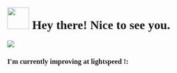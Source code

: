 <link rel="preconnect" href="https://fonts.googleapis.com">
<link rel="preconnect" href="https://fonts.gstatic.com" crossorigin>
<link href="https://fonts.googleapis.com/css2?family=Kalnia+Glaze:wght@100..700&family=League+Spartan:wght@100..900&family=Lobster&display=swap" rel="stylesheet">

<h1 style="font-family: 'Kalnia Glaze', serif;"><img src ="https://slackmojis.com/emojis/3643-cool-doge/download" width="50"/> Hey there! Nice to see you.</h1>

<img src="https://www.google.com/url?sa=i&url=https%3A%2F%2Fgiphy.com%2Fexplore%2Funder-construction&psig=AOvVaw12F2irqSSIE8uKj5RNLqQY&ust=1722524714561000&source=images&cd=vfe&opi=89978449&ved=0CBAQjRxqFwoTCLjxxeDG0YcDFQAAAAAdAAAAABAE"></img>

<h3 style="font-family: 'Kalnia Glaze', serif;">I'm currently improving at lightspeed !:</h3>



<!--
**ToothlessRider/ToothlessRider** is a ✨ _special_ ✨ repository because its `README.md` (this file) appears on your GitHub profile.

Here are some ideas to get you started:

- 🔭 I’m currently working on ...
- 🌱 I’m currently learning ...
- 👯 I’m looking to collaborate on ...
- 🤔 I’m looking for help with ...
- 💬 Ask me about ...
- 📫 How to reach me: ...
- 😄 Pronouns: ...
- ⚡ Fun fact: ...
-->

